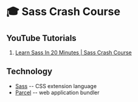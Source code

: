 # :mortar_board: Sass Crash Course

## YouTube Tutorials

1. [Learn Sass In 20 Minutes | Sass Crash Course](https://www.youtube.com/watch?v=Zz6eOVaaelI)

## Technology

- [Sass](https://sass-lang.com/) -- CSS extension language
- [Parcel](https://parceljs.org/) -- web application bundler
